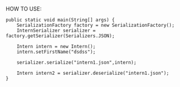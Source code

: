 HOW TO USE:
    
    public static void main(String[] args) {
        SerializationFactory factory = new SerializationFactory();
        InternSerializer serializer = factory.getSerializer(Serializers.JSON);

        Intern intern = new Intern();
        intern.setFirstName("dsdss");

        serializer.serialize("intern1.json",intern);
        
        Intern intern2 = serializer.deserialize("intern1.json");
    }